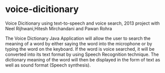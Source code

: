 # voice-dicitionary
Voice Dicitionary using text-to-speech and voice search,
2013 project with Neel Rijhwani,Hitesh Mirchandani and Pawan Rohra


The  Voice Dictionary  Java Application will allow  the user to search the meaning of a word by either saying the word into the microphone or by typing  the word on the keyboard. If the word is voice searched, it will be converted into its text format by using Speech Recognition technique. The dictionary meaning of the word will then be displayed in the form of text as well as sound format (Speech synthesis). 

